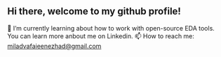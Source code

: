 ## Hi there, welcome to my github profile!

🌱 I’m currently learning about how to work with open-source EDA tools.<br>
You can learn more anbout me on Linkedin.
📫 How to reach me: miladvafaieenezhad@gmail.com <br>


<!--
**miladvafaieenezhad/miladvafaieenezhad** is a ✨ _special_ ✨ repository because its `README.md` (this file) appears on your GitHub profile.

Here are some ideas to get you started:

- 🔭 I’m currently working on ...
- 
- 👯 I’m looking to collaborate on ...
- 🤔 I’m looking for help with ...
- 💬 Ask me about ...
- 
- 😄 Pronouns: ...
- ⚡ Fun fact: ...
-->
